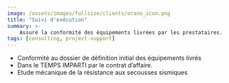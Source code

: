 ```yaml
---
image: /assets/images/fullsize/clients/orano_icon.png
title: "Suivi d'exécution"
summary: >-
    Assuré la conformité des équipements livrées par les prestataires.
tags: [consulting, project-support]
---
```


<ul>
    <li>Conformité au dossier de définition initial des équipements livrés</li>
    <li>Dans le TEMPS IMPARTI par le contrat d’affaire.</li>
    <li>Etude mécanique de la résistance aux secousses sismiques</li>
</ul>
